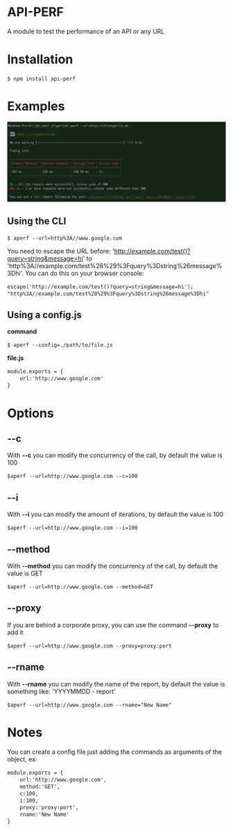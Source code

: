 # API-PERF

A module to test the performance of an API or any URL

Installation
=======

    $ npm install api-perf

Examples
=======

![Screenshot](./assets/api-perf.png "Example")

Using the CLI
-------
    $ aperf --url=http%3A//www.google.com

You need to escape the URL before: 'http://example.com/test()?query=string&message=hi' to 'http%3A//example.com/test%28%29%3Fquery%3Dstring%26message%3Dhi'. You can do this on your browser console:

    escape('http://example.com/test()?query=string&message=hi');
    "http%3A//example.com/test%28%29%3Fquery%3Dstring%26message%3Dhi"

Using a config.js
-------
**command**

    $ aperf --config=./path/to/file.js

**file.js**

    module.exports = {
	    url:'http://www.google.com'
    }

Options
======

--c
-------
With **--c** you can modify the concurrency of the call, by default the value is 100

    $aperf --url=http://www.google.com --c=100

--i
-------
With **--i** you can modify the amount of  iterations, by default the value is 100

    $aperf --url=http://www.google.com --i=100

--method
-------
With **--method** you can modify the concurrency of the call, by default the value is GET

    $aperf --url=http://www.google.com --method=GET

--proxy
-------
If you are behind a corporate proxy, you can use the command **--proxy** to add it

    $aperf --url=http://www.google.com --proxy=proxy:port

--rname
-------
With **--rname** you can modify the name of the report, by default the value is something like: 'YYYYMMDD - report'

    $aperf --url=http://www.google.com --rname="New Name"


Notes
=======

You can create a config file just adding the commands as arguments of the object, ex:

    module.exports = {
	    url:'http://www.google.com',
	    method:'GET',
	    c:100,
	    i:100,
	    proxy:'proxy:port',
	    rname:'New Name'
    }
